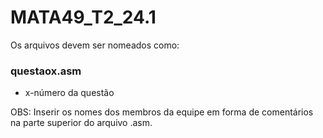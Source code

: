 # MATA49_T2_24.1


Os arquivos devem ser nomeados como:
### questaox.asm 
  * x-número da questão


OBS: Inserir os nomes dos membros da equipe em forma de comentários na parte superior do arquivo .asm. 
